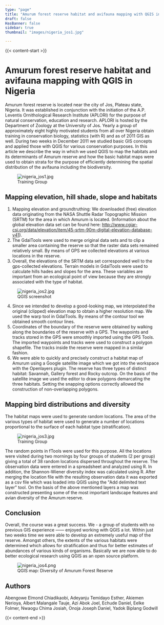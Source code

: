 ```yaml
---
type: "page"
title: "Amurum forest reserve habitat and avifauna mapping with QGIS in Nigeria"
draft: false
HasBanner: false
sidebar: true
thumbnail: "images/nigeria_jos1.jpg"

---
```


{{< content-start >}}

# Amurum forest reserve habitat and avifauna mapping with QGIS in Nigeria

Amurum forest reserve is located near the city of Jos, Plateau state, Nigeria. It was established in conjunction with the initiation of the A.P. Leventis Ornithological Research Institute (APLORI) for the purpose of natural conservation, education and research. APLORI is hosted by the Department of Zoology at the University of Jos. Yearly a group of approximately eight highly motivated students from all over Nigeria obtain training in conservation biology, statistics (with R) and as of 2011 GIS as well. During two weeks in December 2011 we studied basic GIS concepts and applied those with QGIS for various conservation purposes. In this article we describe the way in which we used QGIS to map the habitats and its determinants of Amurum reserve and how the basic habitat maps were used to obtain strata for the purpose of efficiently determining the spatial distribution of the avifauna including the biodiversity.

<figure>
<img src="../images/nigeria_jos1.jpg" class="align-right" alt="nigeria_jos1.jpg" />
<figcaption>Training Group</figcaption>
</figure>

## Mapping elevation, hill shade, slope and habitats

1)  Mapping elevation and groundtruthing: We downloaded (free) elevation data originating from the NASA Shuttle Radar Topographic Mission (SRTM) for the area in which Amurum is located. (Information about the global elevation data set can be found here: <http://www.cgiar-csi.org/data/elevation/item/45-srtm-90m-digital-elevation-database-v41>).
2)  The GdalTools were used to merge original data sets and to clip a smaller area containing the reserve so that the raster data sets remained relatively small. By means of GPS we collected elevations at various locations in the reserve.
3)  Overall, the elevations of the SRTM data set corresponded well to the gps-collected elevations. Terrain models in GdalTools were used to calculate hills hades and slopes for the area. These variables are important from an ecological point of view because they are strongly associated with the type of habitat.

<figure>
<img src="../images/nigeria_jos2.jpg" class="align-right" alt="nigeria_jos2.jpg" />
<figcaption>QGIS screenshot</figcaption>
</figure>

4)  Since we intended to develop a good-looking map, we interpolated the original (clipped) elevation map to obtain a higher resolution map. We used the warp tool in GdalTools. By means of the contour tool we obtained smooth contour lines.
5)  Coordinates of the boundary of the reserve were obtained by walking along the boundaries of the reserve with a GPS. The waypoints and tracks stored in the GPS were smoothly imported using the GPS Tools. The imported waypoints and tracks were used to construct a polygon shapefile. The tracks inside the reserve were mapped in a similar fashion.
6)  We were able to quickly and precisely construct a habitat map of Amurum using a Google satellite image which we got into the workspace with the Openlayers plugin. The reserve has three types of distinct habitat: Savannah, Gallery forest and Rocky outcrop. On the basis of the satellite image we used the editor to draw polygons demarcating the three habitats. Setting the snapping options correctly allowed the construction of non-overlapping polygons.

## Mapping bird distributions and diversity

The habitat maps were used to generate random locations. The area of the various types of habitat were used to generate a number of locations proportional to the surface of each habitat type (stratification).

<figure>
<img src="../images/nigeria_jos3.jpg" class="align-right" alt="nigeria_jos3.jpg" />
<figcaption>Training Group</figcaption>
</figure>

The random points in fTools were used for this purpose. All the locations were visited during two mornings by four groups of students (2 per group) giving a total of 38 random locations dispersed throughout the reserve. The observation data were entered in a spreadsheet and analyzed using R. In addition, the Shannon-Wiener diversity index was calculated using R. After merging the location file with the resulting observation data it was exported as a csv file which was loaded into QGIS using the "Add delimited text layer" tool. On the basis of the above mentioned layers a map was constructed presenting some of the most important landscape features and avian diversity of the Amurum reserve.

## Conclusion

Overall, the course was a great success. We - a group of students with no previous GIS experience —— enjoyed working with QGIS a lot. Within just two weeks time we were able to develop an extremely useful map of the reserve. Amongst others, the extents of the various habitats were determined which allows for stratification and thus for better estimates of abundances of various kinds of organisms. Basically we are now able to do better ecological research using QGIS as an open source platform.

<figure>
<img src="../images/nigeria_jos4.png" class="align-right" alt="nigeria_jos4.png" />
<figcaption>QGIS map: Diversity of Amurum Forest Reserve</figcaption>
</figure>

## Authors

Abengowe Elmond Chiadikaobi, Adeyanju Temidayo Esther, Akiemen Nerioya, Albert Malangale Tauje, Azi Abok Joel, Echude Daniel, Eelke Folmer, Nwaogu Chima Josiah, Onoja Joseph Daniel, Yadok Biplang Godwill

{{< content-end >}}
